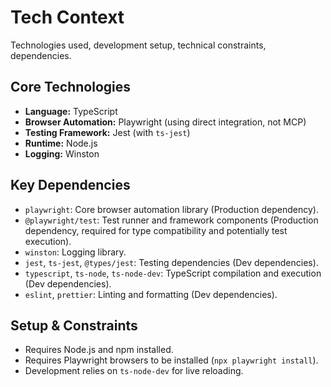 # Tech Context

Technologies used, development setup, technical constraints, dependencies.

## Core Technologies

*   **Language:** TypeScript
*   **Browser Automation:** Playwright (using direct integration, not MCP)
*   **Testing Framework:** Jest (with `ts-jest`)
*   **Runtime:** Node.js
*   **Logging:** Winston

## Key Dependencies

*   `playwright`: Core browser automation library (Production dependency).
*   `@playwright/test`: Test runner and framework components (Production dependency, required for type compatibility and potentially test execution).
*   `winston`: Logging library.
*   `jest`, `ts-jest`, `@types/jest`: Testing dependencies (Dev dependencies).
*   `typescript`, `ts-node`, `ts-node-dev`: TypeScript compilation and execution (Dev dependencies).
*   `eslint`, `prettier`: Linting and formatting (Dev dependencies).

## Setup & Constraints

*   Requires Node.js and npm installed.
*   Requires Playwright browsers to be installed (`npx playwright install`).
*   Development relies on `ts-node-dev` for live reloading. 